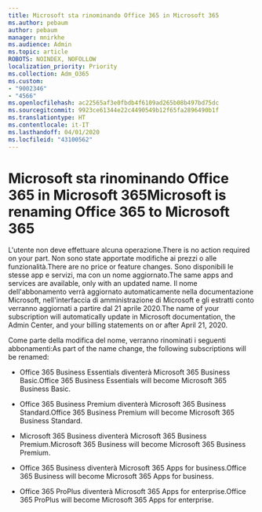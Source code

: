```yaml
---
title: Microsoft sta rinominando Office 365 in Microsoft 365
ms.author: pebaum
author: pebaum
manager: mnirkhe
ms.audience: Admin
ms.topic: article
ROBOTS: NOINDEX, NOFOLLOW
localization_priority: Priority
ms.collection: Adm_O365
ms.custom:
- "9002346"
- "4566"
ms.openlocfilehash: ac22565af3e0fbdb4f6109ad265b08b497bd75dc
ms.sourcegitcommit: 9923ce61344e22c4490549b12f65fa2896490b1f
ms.translationtype: HT
ms.contentlocale: it-IT
ms.lasthandoff: 04/01/2020
ms.locfileid: "43100562"
---
```

# <a name="microsoft-is-renaming-office-365-to-microsoft-365"></a><span data-ttu-id="45b2b-102">Microsoft sta rinominando Office 365 in Microsoft 365</span><span class="sxs-lookup"><span data-stu-id="45b2b-102">Microsoft is renaming Office 365 to Microsoft 365</span></span>

<span data-ttu-id="45b2b-103">L'utente non deve effettuare alcuna operazione.</span><span class="sxs-lookup"><span data-stu-id="45b2b-103">There is no action required on your part.</span></span> <span data-ttu-id="45b2b-104">Non sono state apportate modifiche ai prezzi o alle funzionalità.</span><span class="sxs-lookup"><span data-stu-id="45b2b-104">There are no price or feature changes.</span></span> <span data-ttu-id="45b2b-105">Sono disponibili le stesse app e servizi, ma con un nome aggiornato.</span><span class="sxs-lookup"><span data-stu-id="45b2b-105">The same apps and services are available, only with an updated name.</span></span> <span data-ttu-id="45b2b-106">Il nome dell'abbonamento verrà aggiornato automaticamente nella documentazione Microsoft, nell'interfaccia di amministrazione di Microsoft e gli estratti conto verranno aggiornati a partire dal 21 aprile 2020.</span><span class="sxs-lookup"><span data-stu-id="45b2b-106">The name of your subscription will automatically update in Microsoft documentation, the Admin Center, and your billing statements on or after April 21, 2020.</span></span>

<span data-ttu-id="45b2b-107">Come parte della modifica del nome, verranno rinominati i seguenti abbonamenti:</span><span class="sxs-lookup"><span data-stu-id="45b2b-107">As part of the name change, the following subscriptions will be renamed:</span></span>

- <span data-ttu-id="45b2b-108">Office 365 Business Essentials diventerà Microsoft 365 Business Basic.</span><span class="sxs-lookup"><span data-stu-id="45b2b-108">Office 365 Business Essentials will become Microsoft 365 Business Basic.</span></span>

- <span data-ttu-id="45b2b-109">Office 365 Business Premium diventerà Microsoft 365 Business Standard.</span><span class="sxs-lookup"><span data-stu-id="45b2b-109">Office 365 Business Premium will become Microsoft 365 Business Standard.</span></span>

- <span data-ttu-id="45b2b-110">Microsoft 365 Business diventerà Microsoft 365 Business Premium.</span><span class="sxs-lookup"><span data-stu-id="45b2b-110">Microsoft 365 Business will become Microsoft 365 Business Premium.</span></span>

- <span data-ttu-id="45b2b-111">Office 365 Business diventerà Microsoft 365 Apps for business.</span><span class="sxs-lookup"><span data-stu-id="45b2b-111">Office 365 Business will become Microsoft 365 Apps for business.</span></span>

- <span data-ttu-id="45b2b-112">Office 365 ProPlus diventerà Microsoft 365 Apps for enterprise.</span><span class="sxs-lookup"><span data-stu-id="45b2b-112">Office 365 ProPlus will become Microsoft 365 Apps for enterprise.</span></span>
